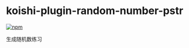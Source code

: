 # koishi-plugin-random-number-pstr

[![npm](https://img.shields.io/npm/v/koishi-plugin-random-number-pstr?style=flat-square)](https://www.npmjs.com/package/koishi-plugin-random-number-pstr)

生成随机数练习
